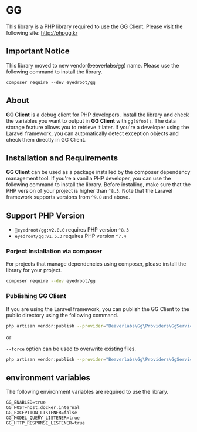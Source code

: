 # GG

This library is a PHP library required to use the GG Client. Please visit the following site: http://phpgg.kr

## Important Notice

This library moved to new vendor(~~beaverlabs/gg~~) name. Please use the following command to install the library.

```shell
composer require --dev eyedroot/gg
```

## About

**GG Client** is a debug client for PHP developers. Install the library and check the variables you want to output in **GG Client** with `gg($foo);`. The data storage feature allows you to retrieve it later. If you're a developer using the Laravel framework, you can automatically detect exception objects and check them directly in GG Client.

## Installation and Requirements

**GG Client** can be used as a package installed by the composer dependency management tool. If you're a vanilla PHP developer, you can use the following command to install the library. Before installing, make sure that the PHP version of your project is higher than `^8.3`. Note that the Laravel framework supports versions from `^9.0` and above.

## Support PHP Version

- `eyedroot/gg:v2.0.0` requires PHP version `^8.3`
- `eyedroot/gg:v1.5.3` requires PHP version `^7.4`

### Porject Installation via composer

For projects that manage dependencies using composer, please install the library for your project.

```bash
composer require --dev eyedroot/gg
```

### Publishing GG Client

If you are using the Laravel framework, you can publish the GG Client to the public directory using the following command.

```bash
php artisan vendor:publish --provider="Beaverlabs\Gg\Providers\GgServiceProvider"
```

or

`--force` option can be used to overwrite existing files.

```bash
php artisan vendor:publish --provider="Beaverlabs\Gg\Providers\GgServiceProvider" --force
```

## environment variables

The following environment variables are required to use the library.

```dotenv
GG_ENABLED=true
GG_HOST=host.docker.internal
GG_EXCEPTION_LISTENER=false
GG_MODEL_QUERY_LISTENER=true
GG_HTTP_RESPONSE_LISTENER=true
```
